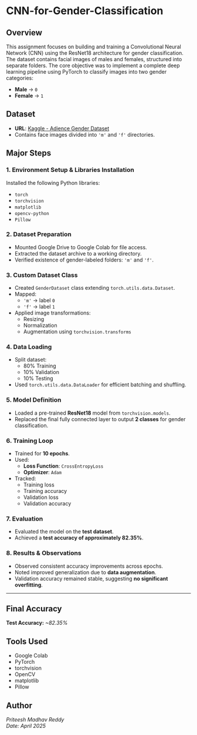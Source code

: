 # CNN-for-Gender-Classification

## Overview
This assignment focuses on building and training a Convolutional Neural Network (CNN) using the ResNet18 architecture for gender classification. The dataset contains facial images of males and females, structured into separate folders. The core objective was to implement a complete deep learning pipeline using PyTorch to classify images into two gender categories:
- **Male** → `0`
- **Female** → `1`

## Dataset
- **URL**: [Kaggle - Adience Gender Dataset](https://www.kaggle.com/datasets/alfredhhw/adiencegender)
- Contains face images divided into `'m'` and `'f'` directories.

## Major Steps

### 1. Environment Setup & Libraries Installation
Installed the following Python libraries:
- `torch`
- `torchvision`
- `matplotlib`
- `opencv-python`
- `Pillow`

### 2. Dataset Preparation
- Mounted Google Drive to Google Colab for file access.
- Extracted the dataset archive to a working directory.
- Verified existence of gender-labeled folders: `'m'` and `'f'`.

### 3. Custom Dataset Class
- Created `GenderDataset` class extending `torch.utils.data.Dataset`.
- Mapped:
  - `'m'` → label `0`
  - `'f'` → label `1`
- Applied image transformations:
  - Resizing
  - Normalization
  - Augmentation using `torchvision.transforms`

### 4. Data Loading
- Split dataset:
  - 80% Training
  - 10% Validation
  - 10% Testing
- Used `torch.utils.data.DataLoader` for efficient batching and shuffling.

### 5. Model Definition
- Loaded a pre-trained **ResNet18** model from `torchvision.models`.
- Replaced the final fully connected layer to output **2 classes** for gender classification.

### 6. Training Loop
- Trained for **10 epochs**.
- Used:
  - **Loss Function**: `CrossEntropyLoss`
  - **Optimizer**: `Adam`
- Tracked:
  - Training loss
  - Training accuracy
  - Validation loss
  - Validation accuracy

### 7. Evaluation
- Evaluated the model on the **test dataset**.
- Achieved a **test accuracy of approximately 82.35%**.

### 8. Results & Observations
- Observed consistent accuracy improvements across epochs.
- Noted improved generalization due to **data augmentation**.
- Validation accuracy remained stable, suggesting **no significant overfitting**.

---

## Final Accuracy
**Test Accuracy:** _~82.35%_

## Tools Used
- Google Colab
- PyTorch
- torchvision
- OpenCV
- matplotlib
- Pillow

## Author
*Priteesh Madhav Reddy*  
*Date: April 2025*
